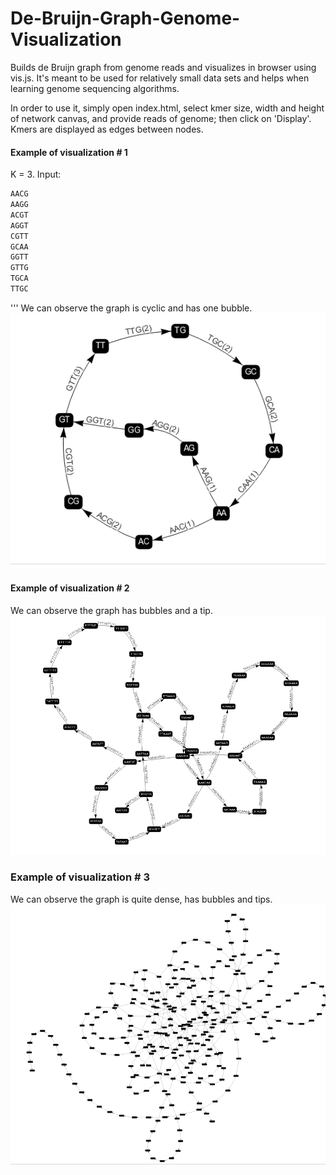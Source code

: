 # De-Bruijn-Graph-Genome-Visualization
Builds de Bruijn graph from genome reads and visualizes in browser using vis.js. It's meant to be used for relatively small data sets and helps when learning genome sequencing algorithms.

In order to use it, simply open index.html, select kmer size, width and height of network canvas, and provide reads of genome; then click on 'Display'. Kmers are displayed as edges between nodes.

#### Example of visualization # 1
K = 3. Input:
```python
AACG
AAGG
ACGT
AGGT
CGTT
GCAA
GGTT
GTTG
TGCA
TTGC
```
'''
We can observe the graph is cyclic and has one bubble.
![Example](https://github.com/AndriiShostatskyi/De-Bruijn-Graph-Genome-Visualization/blob/master/imgExps/GraphExample1.png)

#### Example of visualization # 2
We can observe the graph has bubbles and a tip.
![](https://github.com/AndriiShostatskyi/De-Bruijn-Graph-Genome-Visualization/blob/master/imgExps/GraphExample2.png)

### Example of visualization # 3
We can observe the graph is quite dense, has bubbles and tips.
![](https://github.com/AndriiShostatskyi/De-Bruijn-Graph-Genome-Visualization/blob/master/imgExps/GraphExample3.png)
